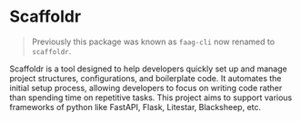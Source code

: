 # Scaffoldr

> Previously this package was known as `faag-cli` now renamed to `scaffoldr`.

Scaffoldr is a tool designed to help developers quickly set up and manage project structures, configurations, and
boilerplate code. It automates the initial setup process, allowing developers to focus on writing code rather than
spending time on repetitive tasks. This project aims to support various frameworks of python like FastAPI, Flask,
Litestar, Blacksheep, etc.
